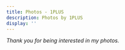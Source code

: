 ```yaml
---
title: Photos - 1PLUS
description: Photos by 1PLUS
display: ''
---
```


<!-- @layout-full-width -->

<PhotoGalleryAll mt--10 />

<div class="prose mx-auto mt-10">
  <div>
    <em op50>Thank you for being interested in my photos.</em>
  </div>
</div>
